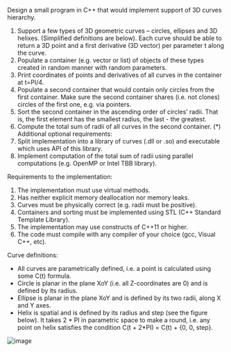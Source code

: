 Design a small program in C++ that would implement support of 3D curves hierarchy.
  1. Support a few types of 3D geometric curves – circles, ellipses and 3D helixes. (Simplified definitions are below). Each curve should be able to return a 3D point and a first derivative (3D vector) per parameter t along the curve.
  2. Populate a container (e.g. vector or list) of objects of these types created in random manner with random parameters.
  3. Print coordinates of points and derivatives of all curves in the container at t=PI/4.
  4. Populate a second container that would contain only circles from the first container. Make sure the second container shares (i.e. not clones) circles of the first one, e.g. via pointers.
  5. Sort the second container in the ascending order of circles’ radii. That is, the first element has the smallest radius, the last - the greatest.
  6. Compute the total sum of radii of all curves in the second container.
  (*) Additional optional requirements:
  7. Split implementation into a library of curves (.dll or .so) and executable which uses API of this library.
  8. Implement computation of the total sum of radii using parallel computations (e.g. OpenMP or Intel TBB library).

Requirements to the implementation:
  1. The implementation must use virtual methods.
  2. Has neither explicit memory deallocation nor memory leaks.
  3. Curves must be physically correct (e.g. radii must be positive).
  4. Containers and sorting must be implemented using STL (C++ Standard Template Library).
  5. The implementation may use constructs of C++11 or higher.
  6. The code must compile with any compiler of your choice (gcc, Visual C++, etc).

Curve definitions:
  - All curves are parametrically defined, i.e. a point is calculated using some C(t) formula.
  - Circle is planar in the plane XoY (i.e. all Z-coordinates are 0) and is defined by its radius.
  - Ellipse is planar in the plane XoY and is defined by its two radii, along X and Y axes.
  - Helix is spatial and is defined by its radius and step (see the figure below). It takes 2 * PI in parametric space to make a round, i.e. any point on helix satisfies the condition C(t + 2*PI) = C(t) + {0, 0, step}.

![image](https://github.com/Ted-Denisenko/CADEX-test/assets/91020107/3f033971-20a1-4fa3-a198-223be2a0958a)
